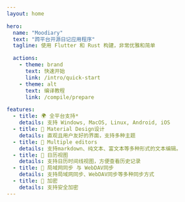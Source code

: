 ```yaml
---
layout: home

hero:
  name: "Moodiary"
  text: "跨平台开源日记应用程序"
  tagline: 使用 Flutter 和 Rust 构建，非常优雅和简单

  actions:
    - theme: brand
      text: 快速开始
      link: /intro/quick-start
    - theme: alt
      text: 编译教程
      link: /compile/prepare

features:
  - title: 🌍 全平台支持*
    details: 支持 Windows, MacOS, Linux, Android, iOS
  - title: 🎨 Material Design设计
    details: 直观且用户友好的界面，支持多种主题
  - title: 📝 Multiple editors
    details: 支持markdown、纯文本、富文本等多种形式的文本编辑。
  - title: 📅 日历视图
    details: 支持日历时间线视图，方便查看历史记录
  - title: 📂 局域网同步 与 WebDAV同步
    details: 支持局域网同步、WebDAV同步等多种同步方式
  - title: 🦊 加密
    details: 支持安全加密
---
```


